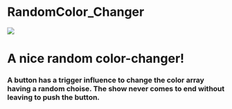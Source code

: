 # RandomColor_Changer

![](random.gif)

<h1>A nice random color-changer!
<h3>A button has a trigger influence to change the color array having a random choise. The show never comes to end without leaving to push the button.
